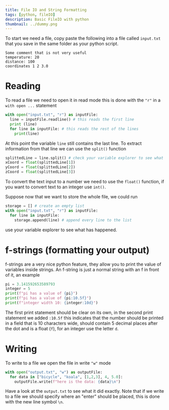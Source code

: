 ```yaml
---
title: File IO and String Formatting
tags: [python, fileIO]
description: Basic FileIO with python
thumbnail: ../dummy.png
---
```


To start we need a file, copy paste the following into a file called `input.txt` that you save in the same folder as your python script.

```text
Some comment that is not very useful
temperature: 20 
distance: 100
coordinates 1 2 3.0
```

# Reading
To read a file we need to open it in read mode this is done with the `"r"` in a `with open ...` statement

```python
with open("input.txt", "r") as inputFile:
  line = inputFile.readline() # this reads the first line
  print (line)
  for line in inputFile: # this reads the rest of the lines
    print(line)
```
 At this point the variable `line` still contains the last line. To extract information from that line we can use the `split()` function

```python
splittedLine = line.split() # check your variable explorer to see what's in splittedLine
xCoord = float(splittedLine[1])
yCoord = float(splittedLine[2])
zCoord = float(splittedLine[3])
```

To convert the text input to a number we need to use the `float()` function, if you want to convert text to an integer use `int()`.

Suppose now that we want to store the whole file, we could run

```python
storage = [] # create an empty list
with open("input.txt", "r") as inputFile:
  for line in inputFile: 
    storage.append(line) # append every line to the list
```

use your variable explorer to see what has happened. 

# f-strings (formatting your output)
f-strings are a very nice python feature, they allow you to print the value of variables inside strings. An f-string is just a normal string with an f in front of it, an example

```python
pi = 3.141592653589793
integer = 5
print(f"pi has a value of {pi}")
print(f"pi has a value of {pi:10.5f}")
print(f"integer width 10: {integer:10d}")
```

The first print statement should be clear on its own, in the second print statement we added `:10.5f` this indicates that the number should be printed in a field that is 10 characters wide, should contain 5 decimal places after the dot and is a float (`f`), for an integer use the letter `d`.


# Writing
To write to a file we open the file in write `"w"` mode

```python
with open("output.txt", "w") as outputFile:
  for data in ["bicycle", "koala", [1,2,3], 4, 5.0]: 
    outputFile.write(f"here is the data: {data}\n")
```

Have a look at the `output.txt` to see what it did exactly. Note that if we write to a file we should specify where an "enter" should be placed, this is done with the new line symbol `\n`.